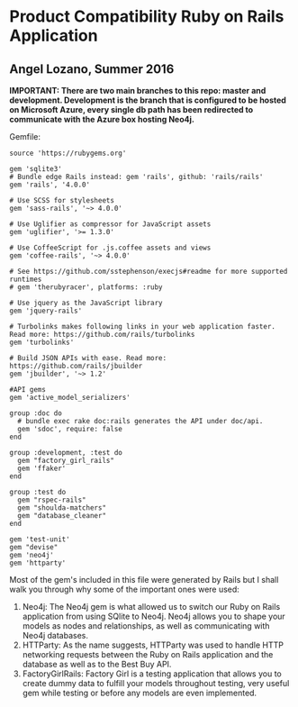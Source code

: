 # Product Compatibility Ruby on Rails Application
## Angel Lozano, Summer 2016

**IMPORTANT: There are two main branches to this repo: master and development. Development is the branch that is configured to be hosted on Microsoft Azure, every single db path has been redirected to communicate with the Azure box hosting Neo4j.**

Gemfile:
~~~~
source 'https://rubygems.org'

gem 'sqlite3'
# Bundle edge Rails instead: gem 'rails', github: 'rails/rails'
gem 'rails', '4.0.0'

# Use SCSS for stylesheets
gem 'sass-rails', '~> 4.0.0'

# Use Uglifier as compressor for JavaScript assets
gem 'uglifier', '>= 1.3.0'

# Use CoffeeScript for .js.coffee assets and views
gem 'coffee-rails', '~> 4.0.0'

# See https://github.com/sstephenson/execjs#readme for more supported runtimes
# gem 'therubyracer', platforms: :ruby

# Use jquery as the JavaScript library
gem 'jquery-rails'

# Turbolinks makes following links in your web application faster. Read more: https://github.com/rails/turbolinks
gem 'turbolinks'

# Build JSON APIs with ease. Read more: https://github.com/rails/jbuilder
gem 'jbuilder', '~> 1.2'

#API gems
gem 'active_model_serializers'

group :doc do
  # bundle exec rake doc:rails generates the API under doc/api.
  gem 'sdoc', require: false
end

group :development, :test do
  gem "factory_girl_rails"
  gem 'ffaker'
end

group :test do
  gem "rspec-rails"
  gem "shoulda-matchers"
  gem "database_cleaner"
end

gem 'test-unit'
gem "devise"
gem 'neo4j'
gem 'httparty'
~~~~

Most of the gem's included in this file were generated by Rails but I shall walk you through why some of the important ones were used:
1. Neo4j: The Neo4j gem is what allowed us to switch our Ruby on Rails application from using SQlite to Neo4j. Neo4j allows you to shape your models as nodes and relationships, as well as communicating with Neo4j databases.
2. HTTParty: As the name suggests, HTTParty was used to handle HTTP networking requests between the Ruby on Rails application and the database as well as to the Best Buy API.
3. FactoryGirlRails: Factory Girl is a testing application that allows you to create dummy data to fulfill your models throughout testing, very useful gem while testing or before any models are even implemented.

